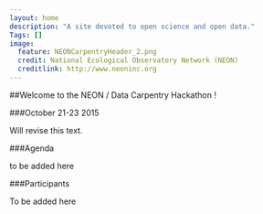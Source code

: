 ```yaml
---
layout: home
description: "A site devoted to open science and open data."
Tags: []
image:
  feature: NEONCarpentryHeader_2.png
  credit: National Ecological Observatory Network (NEON)
  creditlink: http://www.neoninc.org
---
```



##Welcome to the NEON / Data Carpentry Hackathon ! 

###October 21-23 2015

Will revise this text.


###Agenda

to be added here

###Participants

To be added here